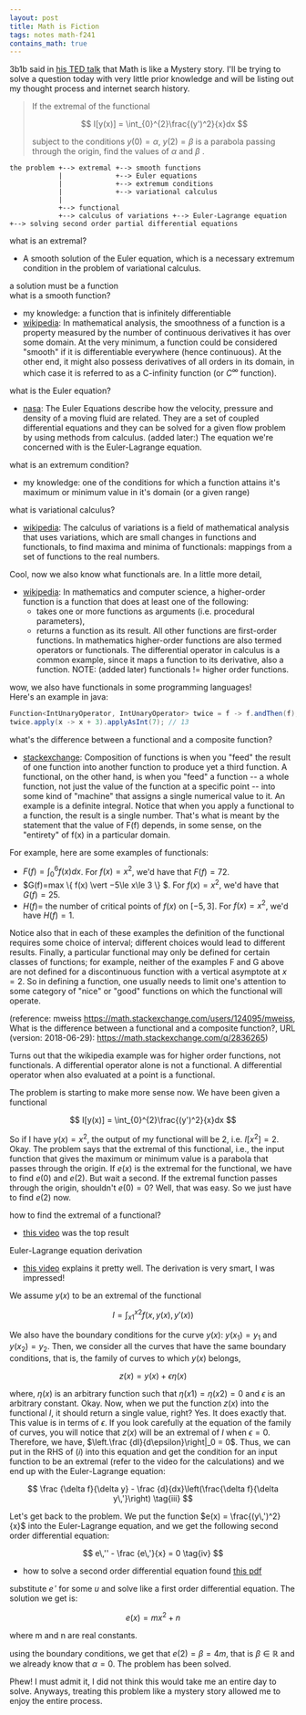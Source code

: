 ```yaml
---
layout: post
title: Math is Fiction
tags: notes math-f241
contains_math: true
---
```


3b1b said in [his TED talk](https://youtu.be/s_L-fp8gDzY?t=545) that Math is like a Mystery story. I'll be trying to solve a question today with very little prior knowledge and will be listing out my thought process and internet search history.

>If the extremal of the functional
>
>$$
>I[y(x)] = \int_{0}^{2}\frac{(y')^2}{x}dx
>$$ 
>
>subject to the conditions $y(0) = \alpha$, $y(2) = \beta$ is a parabola passing through the origin, find the values of $\alpha$ and $\beta$ .

```
the problem +--> extremal +--> smooth functions
            |             +--> Euler equations
            |             +--> extremum conditions
            |             +--> variational calculus
            |
            +--> functional
            +--> calculus of variations +--> Euler-Lagrange equation +--> solving second order partial differential equations
```

what is an extremal?
- A smooth solution of the Euler equation, which is a necessary extremum condition in the problem of variational calculus.

a solution must be a function  
what is a smooth function?
- my knowledge: a function that is infinitely differentiable
- [wikipedia](https://en.wikipedia.org/wiki/Smoothness): In mathematical analysis, the smoothness of a function is a property measured by the number of continuous derivatives it has over some domain. At the very minimum, a function could be considered "smooth" if it is differentiable everywhere (hence continuous). At the other end, it might also possess derivatives of all orders in its domain, in which case it is referred to as a C-infinity function (or  $C^\infty$ function).

what is the Euler equation?
- [nasa](https://www.grc.nasa.gov/WWW/K-12/airplane/eulereqs.html): The Euler Equations describe how the velocity, pressure and density of a moving fluid are related. They are a set of coupled differential equations and they can be solved for a given flow problem by using methods from calculus. (added later:) The equation we're concerned with is the Euler-Lagrange equation.

what is an extremum condition?
- my knowledge: one of the conditions for which a function attains it's maximum or minimum value in it's domain (or a given range)

what is variational calculus?
- [wikipedia](https://en.wikipedia.org/wiki/Calculus_of_variations): The calculus of variations is a field of mathematical analysis that uses variations, which are small changes in functions and functionals, to find maxima and minima of functionals: mappings from a set of functions to the real numbers.

Cool, now we also know what functionals are.
In a little more detail,
- [wikipedia](https://en.wikipedia.org/wiki/Higher-order_function): In mathematics and computer science, a higher-order function is a function that does at least one of the following:
    - takes one or more functions as arguments (i.e. procedural parameters),
    - returns a function as its result.
All other functions are first-order functions. In mathematics higher-order functions are also termed operators or functionals. The differential operator in calculus is a common example, since it maps a function to its derivative, also a function. NOTE: (added later) functionals != higher order functions. 

wow, we also have functionals in some programming languages!  
Here's an example in java:  
```java
Function<IntUnaryOperator, IntUnaryOperator> twice = f -> f.andThen(f);
twice.apply(x -> x + 3).applyAsInt(7); // 13
```

what's the difference between a functional and a composite function?
- [stackexchange](https://math.stackexchange.com/q/2836265): Composition of functions is when you "feed" the result of one function into another function to produce yet a third function. A functional, on the other hand, is when you "feed" a function -- a whole function, not just the value of the function at a specific point -- into some kind of "machine" that assigns a single numerical value to it. An example is a definite integral. Notice that when you apply a functional to a function, the result is a single number. That's what is meant by the statement that the value of F(f) depends, in some sense, on the "entirety" of f(x) in a particular domain.

For example, here are some examples of functionals:

- $F(f)=\int_{0}^{6} f(x)dx$. For $f(x)=x^2$, we'd have that $F(f)=72$.
- $G(f)=max \\{ f(x) \vert −5\le x\le 3 \\} $. For $f(x)=x^2$, we'd have that $G(f)=25$.
- $H(f)=$ the number of critical points of $f(x)$ on $[−5,3]$. For $f(x)=x^2$, we'd have $H(f)=1$.

Notice also that in each of these examples the definition of the functional requires some choice of interval; different choices would lead to different results. Finally, a particular functional may only be defined for certain classes of functions; for example, neither of the examples F and G above are not defined for a discontinuous function with a vertical asymptote at $x=2$. So in defining a function, one usually needs to limit one's attention to some category of "nice" or "good" functions on which the functional will operate.

(reference: mweiss <https://math.stackexchange.com/users/124095/mweiss>, What is the difference between a functional and a composite function?, URL (version: 2018-06-29): <https://math.stackexchange.com/q/2836265>)

Turns out that the wikipedia example was for higher order functions, not functionals. A differential operator alone is not a functional. A differential operator when also evaluated at a point is a functional. 

The problem is starting to make more sense now. We have been given a functional 

$$ 
I[y(x)] = \int_{0}^{2}\frac{(y')^2}{x}dx
$$

So if I have $y(x) = x^2$, the output of my functional will be 2, i.e. $I[x^2] = 2$.
Okay. The problem says that the extremal of this functional, i.e., the input function that gives the maximum or minimum value is a parabola that passes through the origin. If $e(x)$ is the extremal for the functional, we have to find $e(0)$ and $e(2)$. But wait a second. If the extremal function passes through the origin, shouldn't $e(0) = 0$? Well, that was easy. So we just have to find $e(2)$ now.

how to find the extremal of a functional?
- [this video](https://www.youtube.com/watch?v=sqNlxuSKd98) was the top result

Euler-Lagrange equation derivation
- [this video](https://www.youtube.com/watch?v=sFqp2lCEvwM) explains it pretty well.
The derivation is very smart, I was impressed!

We assume $y(x)$ to be an extremal of the functional

$$
I = \int_{x1}^{x2} f(x, y(x), y'(x)) \tag{i}
$$

We also have the boundary conditions for the curve $y(x)$: $y(x_1) = y_1$ and $y(x_2) = y_2$.
Then, we consider all the curves that have the same boundary conditions, that is, the family of curves to which $y(x)$ belongs,

$$
z(x) = y(x) + \epsilon \eta (x) \tag{ii}
$$

where, $\eta(x)$ is an arbitrary function such that $\eta(x1) = \eta(x2) = 0$ and $\epsilon$ is an arbitrary constant.
Okay. Now, when we put the function $z(x)$ into the functional $I$, it should return a single value, right? Yes. It does exactly that. This value is in terms of $\epsilon$. If you look carefully at the equation of the family of curves, you will notice that $z(x)$ will be an extremal of $I$ when $\epsilon = 0$. Therefore, we have, $\left.\frac {dI}{d\epsilon}\right|_0 = 0$. Thus, we can put in the RHS of $(i)$ into this equation and get the condition for an input function to be an extremal (refer to the video for the calculations) and we end up with the Euler-Lagrange equation: 

$$
\frac {\delta f}{\delta y} - \frac {d}{dx}\left(\frac{\delta f}{\delta y\,'}\right) \tag{iii}
$$

Let's get back to the problem. We put the function $e(x) = \frac{(y\,')^2}{x}$ into the Euler-Lagrange equation, and we get the following second order differential equation: 

$$
e\,'' - \frac {e\,'}{x} = 0 \tag{iv}
$$

- how to solve a second order differential equation
found [this pdf](http://www.personal.psu.edu/sxt104/class/Math251/Notes-2nd%20order%20ODE%20pt1.pdf)

substitute $e\,'$ for some $u$ and solve like a first order differential equation. The solution we get is: 

$$
e(x) = mx^2 + n
$$

where m and n are real constants.

using the boundary conditions, we get that $e(2) = \beta = 4m$, that is $\beta \in \mathbb{R}$ and we already know that $\alpha = 0$. The problem has been solved.

Phew! I must admit it, I did not think this would take me an entire day to solve. Anyways, treating this problem like a mystery story allowed me to enjoy the entire process.

